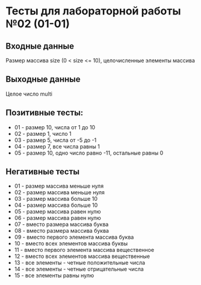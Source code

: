 # Тесты для лабораторной работы №02 (01-01)

## Входные данные
Размер массива size (0 < size <= 10), целочисленные элементы массива

## Выходные данные
Целое число multi

## Позитивные тесты:
- 01 - размер 10, числа от 1 до 10
- 02 - размер 1, число 1
- 03 - размер 5, числа от -5 до -1
- 04 - размер 7, все числа равны 1
- 05 - размер 10, одно число равно -11, остальные равны 0

## Негативные тесты
- 01 - размер массива меньше нуля
- 02 - размер массива меньше нуля
- 03 - размер массива больше 10
- 04 - размер массива больше 10
- 05 - размер массива равен нулю
- 06 - размер массива равен нулю
- 07 - вместо размера массива буква
- 08 - вместо размера массива буква
- 09 - вместо первого элемента массива буква
- 10 - вместо всех элементов массива буквы
- 11 - вместо первого элемента массива вещественное
- 12 - вместо всех элементов массива вещественные
- 13 - все элементы - четные положительные числа
- 14 - все элементы - четные отрицательные числа
- 15 - все элементы равны нулю
